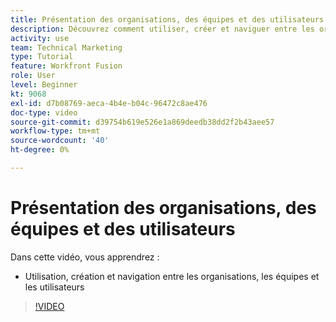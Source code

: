 ```yaml
---
title: Présentation des organisations, des équipes et des utilisateurs
description: Découvrez comment utiliser, créer et naviguer entre les organisations, les équipes et les utilisateurs dans [!DNL Adobe Workfront Fusion].
activity: use
team: Technical Marketing
type: Tutorial
feature: Workfront Fusion
role: User
level: Beginner
kt: 9068
exl-id: d7b08769-aeca-4b4e-b04c-96472c8ae476
doc-type: video
source-git-commit: d39754b619e526e1a869deedb38dd2f2b43aee57
workflow-type: tm+mt
source-wordcount: '40'
ht-degree: 0%

---
```


# Présentation des organisations, des équipes et des utilisateurs

Dans cette vidéo, vous apprendrez :

* Utilisation, création et navigation entre les organisations, les équipes et les utilisateurs

>[!VIDEO](https://video.tv.adobe.com/v/335309/?quality=12)
